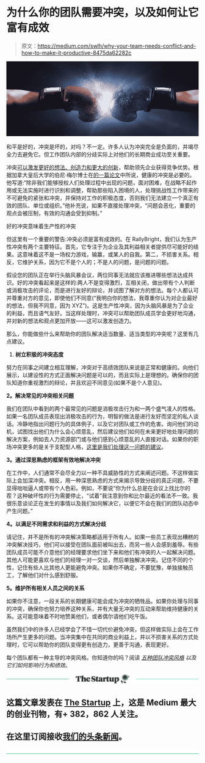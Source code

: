 # 为什么你的团队需要冲突，以及如何让它富有成效

> 原文：<https://medium.com/swlh/why-your-team-needs-conflict-and-how-to-make-it-productive-8475da62282c>

![](img/377710a4ed273660df42a3dbfff51086.png)

和平是好的，冲突是坏的，对吗？不一定。许多人认为冲突完全是负面的，并竭尽全力去避免它。但工作团队内部的分歧实际上对他们的长期商业成功至关重要。

冲突[可以激发更好的想法、创造力和更大的创新](http://irle.berkeley.edu/files/2003/The-liberating-role-of-conflict-in-group-creativity.pdf)，帮助领先企业获得竞争优势。根据加拿大皇后大学的伯尼·梅尔博士在[的一篇论文](https://irc.queensu.ca/sites/default/files/articles/the-paradox-of-leadership-cooperating-to-compete-following-to-lead-by-bernie-mayer.pdf)中所说，健康的冲突是必要的。他写道:“除非我们能够授权人们处理过程中出现的问题，面对困难，在战略不起作用或无法实施时进行识别和调整，帮助那些陷入困境的人，处理挑战性工作带来的不可避免的紧张和冲突，并保持对工作的积极态度，否则我们无法建立一个真正有效的团队、单位或组织。”他补充说，如果不直接处理冲突，“问题会恶化，重要的观点会被压制，有效的沟通会受到抑制。”

好的冲突意味着生产性的冲突

但这里有一个重要的警告:冲突必须是富有成效的。在 RallyBright，我们认为生产性冲突有两个主要特征。首先，它专注于为企业及其利益相关者提供尽可能好的结果。这意味着这不是一场权力游戏，输赢，或某人的自我。第二，不损害关系。相反，它维护关系，因为它不是个人的；不是人的问题，是问题的问题。

假设您的团队正在举行头脑风暴会议，两位同事无法就应该推进哪些想法达成共识。好的冲突看起来是这样的:两人不是变得激烈，互相关闭，做出带有个人判断或消极攻击的评论，而是进行友好的辩论，并试图了解对方的想法。每个人都认可并尊重对方的意见，即使他们不同意(“我明白你的想法，我尊重你认为对企业最好的想法，但我不同意，因为 XYZ”)。这是生产性冲突，因为头脑风暴是为了企业的利益，而且语气友好。当这样处理时，冲突可以帮助团队成员学会更好地沟通，并对新的想法和观点更加开放——这可以激发创造力。

那么，你能做些什么来帮助你的团队解决适当数量、适当类型的冲突呢？这里有几点建议。

1.  **树立积极的冲突态度**

努力在同事之间建立相互理解，冲突对于高绩效团队来说是正常和健康的。向他们展示，以建设性的方式正面解决问题是可以的，而且实际上是理想的。确保你的团队知道你重视激烈的辩论，并且欢迎不同意见(如果不是个人意见)。

**2。解决常见的冲突相关问题**

我们在团队中看到的两个最常见的问题是消极攻击行为和一两个盛气凌人的性格。如果一名团队成员表现出消极攻击的行为，明智的做法是进行友好而坚定的私人谈话。冷静地指出问题行为的具体例子，以及它对团队或工作的危害。询问他们的动机，试图找出他们为什么会心烦意乱，然后建议他们如何在未来更好地处理问题的解决方案，例如去人力资源部门或与他们感到心烦意乱的人直接对话。如果你的职场冲突更多的是关于支配型人格，[这里是我们处理这一问题的建议](https://rallybright.com/how-to-manage-a-dominating-personality-on-your-team/)。

**3。通过深思熟虑的框架有效地解决冲突**

在工作中，人们通常不会尽全力以一种不具威胁性的方式来阐述问题。不这样做实际上会加深冲突。相反，用一种深思熟虑的方式来揭示导致分歧的真正问题，不要显得咄咄逼人或带有个人色彩。例如，不要说“你为什么总是在会议上找比尔的茬？这种破坏性的行为需要停止，“试着”我注意到你和比尔最近的看法不一致。我很乐意谈论正在发生的事情以及我们如何解决它，以便它不会在我们的团队动态中产生问题。”

**4。以满足不同需求和利益的方式解决分歧**

请记住，并不是所有的冲突解决策略都适用于所有人。如果一些员工表现出糟糕的冲突解决技巧，他们可以接受在团队面前被叫出去，而另一些人会感到羞辱。有些团队成员可能不介意他们的经理要求他们坐下来和他们有冲突的人一起解决问题。其他人可能更喜欢与他们的经理一对一交谈，然后单独解决冲突。记住不同的个性，记住有些人比其他人更能避免冲突。如果你不确定，不要犹豫，单独接触员工，了解他们对什么感到舒服。

**5。维护所有相关人员之间的关系**

如果你不注意，一段关系的长期健康可能会成为冲突的牺牲品。如果你处理与同事的冲突，确保你也努力培养这种关系，并有大量无冲突的互动来帮助维持健康的关系。这可能意味着不时地赞美他们，或者偶尔请他们吃午饭。

虽然我们中的许多人已经学会了不惜一切代价避免冲突，但这样做实际上会在工作场所产生更多的问题。当冲突集中在共同的商业利益上，并以不损害关系的方式处理时，它可以帮助你的团队变得更有创造力，更善于沟通，表现更好。

每个团队都有一种主导的冲突风格。你知道你的吗？阅读 [*五种团队冲突风格*](https://rallybright.com/rallybright-team-conflict-style/) *以及它们如何影响行为和绩效。*

[![](img/308a8d84fb9b2fab43d66c117fcc4bb4.png)](https://medium.com/swlh)

## 这篇文章发表在 [The Startup](https://medium.com/swlh) 上，这是 Medium 最大的创业刊物，有+ 382，862 人关注。

## 在这里订阅接收[我们的头条新闻](http://growthsupply.com/the-startup-newsletter/)。

[![](img/b0164736ea17a63403e660de5dedf91a.png)](https://medium.com/swlh)